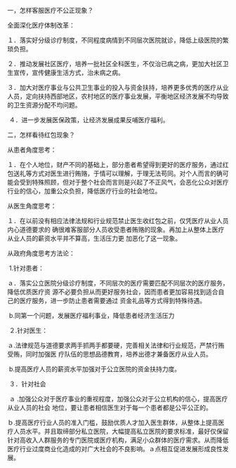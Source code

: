 一，怎样客服医疗不公正现象？

全面深化医疗体制改革：

​				１．落实好分级诊疗制度，不同程度病情到不同层次医院就诊，降低上级医院的繁琐负担。

​				２．推动发展社区医疗，培养一批社区全科医生，不仅治已病之病，更加大社区卫生宣传，宣传健康生活方式，治未病之病。

​				３．加大对医疗事业与公共卫生事业的投入与资金扶持，培养更多优秀的医疗从业人员，定向扶持西部地区，农村地区的医疗事业发展，平衡地区经济发展不均导致的卫生资源分配不均问题。

​				４．进一步发展医保政策，让经济发展成果反哺医疗福利。

二，怎样看待红包现象？

从患者角度思考：

​					１．在个人地位，财产不同的基础上，部分患者希望得到更好的医疗服务，通过红包送礼等方式对医生进行贿赂，于情可以理解，于理无法苟同。对个人而言的确可能会受到特殊照顾，但对于整个社会而言则是兴起了不正风气，会恶化公众对医疗行业的信心，加重公众负担，降低医疗行业的社会地位。

从医生角度思考：

​					１．在以前没有相应法律法规和行业规范禁止医生收红包之前，仅凭医疗从业人员内心道德要求的		确很难客服部分人员收受患者贿赂的现象。再加上从整体上医疗从业人员的薪资水平并不算高，生活压力更		加恶化了这一现象。

从政府角度思考方法论：

​					1.针对患者：

​						ａ．落实公立医院分级诊疗制度，不同层次的医疗需要匹配不同层次的医疗服务，降低优质医疗资			源不必要负担从而更好服务社会，因而患者更加容易找到适合自己的医疗服务，进一步防止患者需要通过			资金礼品等方式得到特殊待遇。

​						b.同第一个问题，发展医疗福利事业，降低患者经济生活压力

​					２.针对医生：

​						ａ.法律规范与道德要求两手抓两手都要硬，完善相关法律和行业规范，严禁行贿受贿，同时加强医			疗队伍的思想品德教育，培养出德才兼备医疗从业人员。

​						b.提高医疗人员的薪资水平加强对于公立医院的资金扶持力度。

​					３．针对社会

​							ａ .加强公众对于医疗事业的重视程度，加强公众对于公立机构的信心，提高医疗从业人员的社会			地位，要让患者相信医生对于每一个患者都是公平公正的。

​							ｂ.提高医疗行业人员的准入门槛，鼓励优质人才加入医生群体，从整体上提高医疗人员水平。并且取缔部分私立医院，大幅提高私立医院的要求标准，最好仅保留针对高收入人群服务的专门医院或医疗机构，满足小众群体的医疗需求。从而降低医疗行业过度商业化造成的对广大社会的不良影响。ａ点相互促进发展形成良性发展。



​								
